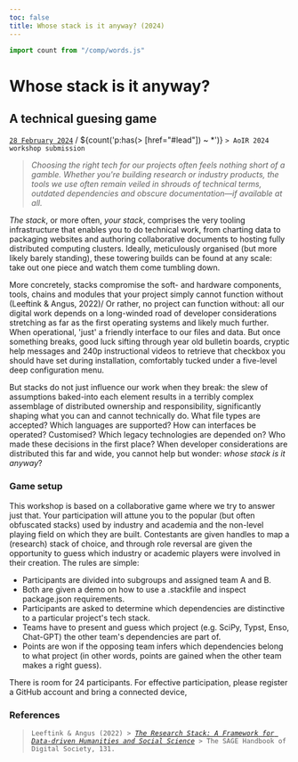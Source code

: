```yaml
---
toc: false
title: Whose stack is it anyway? (2024)
---
```


```js
import count from "/comp/words.js"
```

# Whose stack is it anyway?
## A technical guesing game [](#post)
[`28 February 2024`](#lead) / ${count('p:has(> [href="#lead"]) ~ *')} `> AoIR 2024 workshop submission` 

> *Choosing the right tech for our projects often feels nothing short of a gamble. 
> Whether you're building research or industry products, the tools we use often remain veiled in shrouds of technical terms, outdated dependencies and obscure documentation—if available at all.* 

*The stack*, or more often, *your stack*, comprises the very tooling infrastructure that enables you to do technical work, from charting data to packaging websites and authoring collaborative documents to hosting fully distributed computing clusters. 
Ideally, meticulously organised (but more likely barely standing), these towering builds can be found at any scale: take out one piece and watch them come tumbling down.

More concretely, stacks compromise the soft- and hardware components, tools, chains and modules that your project simply cannot function without (Leeftink & Angus, 2022)/
Or rather, no project can function without: all our digital work depends on a long-winded road of developer considerations stretching as far as the first operating systems and likely much further. 
When operational, 'just' a friendly interface to our files and data. 
But once something breaks, good luck sifting through year old bulletin boards, cryptic help messages and 240p instructional videos to retrieve that checkbox you should have set during installation, comfortably tucked under a five-level deep configuration menu.

But stacks do not just influence our work when they break: the slew of assumptions baked-into each element results in a terribly complex assemblage of distributed ownership and responsibility, significantly shaping what you can and cannot technically do. 
What file types are accepted? Which languages are supported? How can interfaces be operated? Customised? Which legacy technologies are depended on? Who made these decisions in the first place? 
When developer considerations are distributed this far and wide, you cannot help but wonder: *whose stack is it anyway*?

### Game setup
This workshop is based on a collaborative game where we try to answer just that. 
Your participation will attune you to the popular (but often obfuscated stacks) used by industry and academia and the non-level playing field on which they are built. 
Contestants are given handles to map a (research) stack of choice, and through role reversal are given the opportunity to guess which industry or academic players were involved in their creation. 
The rules are simple:

- Participants are divided into subgroups and assigned team A and B.
- Both are given a demo on how to use a .stackfile and inspect package.json requirements.
- Participants are asked to determine which dependencies are distinctive to a particular project's tech stack.
- Teams have to present and guess which project (e.g. SciPy, Typst, Enso, Chat-GPT) the other team's dependencies are part of.
- Points are won if the opposing team infers which dependencies belong to what project (in other words, points are gained when the other team makes a right guess).

There is room for 24 participants. For effective participation, please register a GitHub account and bring a connected device,

### References
> `Leeftink & Angus (2022) > `[*`The Research Stack: A Framework for Data-driven Humanities and Social Science`*](https://sk.sagepub.com/reference/the-sage-handbook-of-digital-society/i1189.xml)` > The SAGE Handbook of Digital Society, 131.`